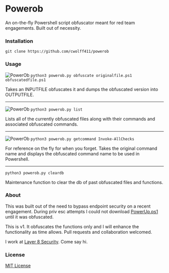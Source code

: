 # Powerob
An on-the-fly Powershell script obfuscator meant for red team engagements. Built out of necessity.

### Installation
`git clone https://github.com/cwolff411/powerob`

### Usage

![PowerOb](https://user-images.githubusercontent.com/8293038/81839384-7059b300-9515-11ea-912a-c9432a5e0287.png)
`python3 powerob.py obfuscate originalfile.ps1 obfuscatedfile.ps1`

Takes an INPUTFILE obfuscates it and dumps the obfuscated version into OUTPUTFILE.

* * *
![PowerOb](https://user-images.githubusercontent.com/8293038/81839399-751e6700-9515-11ea-86c7-d9374221f483.png)
`python3 powerob.py list`

Lists all of the currently obfuscated files along with their commands and associated obfuscated commands.

* * *
![PowerOb](https://user-images.githubusercontent.com/8293038/81839407-78195780-9515-11ea-8b0e-58d7bd44b783.png)
`python3 powerob.py getcommand Invoke-AllChecks`

For reference on the fly for when you forget. Takes the original command name and displays the obfuscated command name to be used in Powershell.

* * *
`python3 powerob.py cleardb`

Maintenance function to clear the db of past obfuscated files and functions.

### About
This was built out of the need to bypass endpoint security on a recent engagement. During priv esc attempts I could not download [PowerUp.ps1](https://github.com/PowerShellMafia/PowerSploit/blob/master/Privesc/PowerUp.ps1) until it was obfuscated.

This is v1. It obfuscates the functions only and I will enhance the functionality as time allows. Pull requests and collaboration welcomed.

I work at [Layer 8 Security](https://layer8security.com). Come say hi.

### License
[MIT License](https://opensource.org/licenses/MIT)
